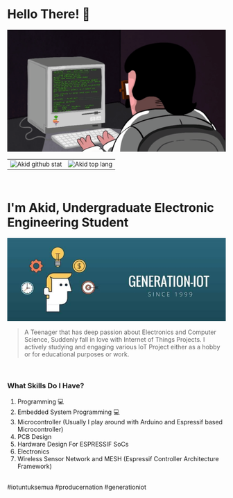 
# Hello There! 👋

<center><img src="./poster1.gif"/></center>

|||
|---|---|
|![Akid github stat](https://github-readme-stats.vercel.app/api?username=Coderakid01&show_icons=true&hide_border=true&theme=vue)|![Akid top lang](https://github-readme-stats.vercel.app/api/top-langs/?username=Coderakid01&layout=compact&show_border=true&theme=html)| 

<br>

# I'm Akid, Undergraduate Electronic Engineering Student

  <p align="center"><img src="./poster2.jpg" width="900"></a></p>
  
  >A Teenager that has deep passion about Electronics and Computer Science, Suddenly fall in love with Internet of Things Projects. I actively studying and engaging various IoT Project either as a hobby or for educational purposes or work.
  
  </br>
  
  <h3>What Skills Do I Have?</h3>
  
  <ol>
  <li>Programming 💻</a></b></li>
  <li>Embedded System Programming 💻</a></b></li>
  <li>Microcontroller (Usually I play around with Arduino and Espressif based Microcontroller)</li>
  <li>PCB Design</li>
  <li>Hardware Design For ESPRESSIF SoCs</li>  
  <li>Electronics</li>
  <li>Wireless Sensor Network and MESH (Espressif Controller Architecture Framework)</li>
  </ol>
  
</br>

<footer> #iotuntuksemua #producernation #generationiot </footer>
